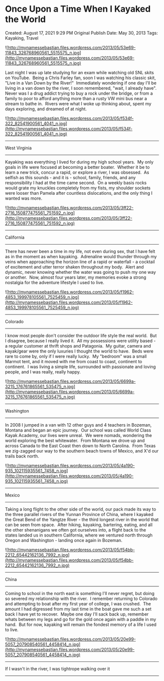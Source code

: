 # Once Upon a Time When I Kayaked the World

Created: August 17, 2021 9:29 PM
Original Publish Date: May 30, 2013
Tags: Kayaking, Travel

![http://mynamessebastian.files.wordpress.com/2013/05/53e69-11843_326768960561_5515575_n.jpg](http://mynamessebastian.files.wordpress.com/2013/05/53e69-11843_326768960561_5515575_n.jpg)

Last night I was up late studying for an exam while watching old SNL skits on YouTube.  Being a Chris Farley fan, soon I was watching his classic skit, "Live in a Van Down by the River!"  Immediately wondering if one day I'll be living in a van down by the river, I soon remembered, "wait, I already have".  Never was I a drug addict trying to buy a rock under the bridge, or from a family to poor to afford anything more than a rusty VW mini bus near a stream to bathe in.  Rivers were what I woke up thinking about, spent my days exploring, and dreamed of at night.

![http://mynamessebastian.files.wordpress.com/2013/05/f534f-322_82541900561_4041_n.jpg](http://mynamessebastian.files.wordpress.com/2013/05/f534f-322_82541900561_4041_n.jpg)

---

West Virginia

---

Kayaking was everything I lived for during my high school years.  My only goals in life were focused at becoming a better boater.  Whether it be to learn a new trick, concur a rapid, or explore a river, I was obsessed.  As selfish as this sounds - and it is - school, family, friends, and any responsibility I had at the time came second.  On a weekly basis rocks would grate my knuckles completely from my fists, my shoulder sockets were looser than Pamela after countless dislocations, and the only thing I wanted was more.

![http://mynamessebastian.files.wordpress.com/2013/05/3ff22-2716_150877475561_751592_n.jpg](http://mynamessebastian.files.wordpress.com/2013/05/3ff22-2716_150877475561_751592_n.jpg)

---

California

---

There has never been a time in my life, not even during sex, that I have felt as in the moment as when kayaking.  Adrenaline would thunder through my veins when approaching the horizon line of a rapid or waterfall - a cocktail of excitement and utter terror shaken throughout my body.  Alert and dynamic, never knowing whether the water was going to push my one way or another.  Now, almost four years later, my memories evoke a strong nostalgia for the adventure lifestyle I used to live.

![http://mynamessebastian.files.wordpress.com/2013/05/f1962-4853_199978105561_7525459_n.jpg](http://mynamessebastian.files.wordpress.com/2013/05/f1962-4853_199978105561_7525459_n.jpg)

---

Colorado

---

I know most people don't consider the outdoor life style the real world.  But I disagree, because I really lived it.  All my possessions were utility based - a regular customer at thrift shops and Patagonia.  My guitar, camera and kayak/gear were the only luxuries I thought the world to have.  Beds were rare to come by, only if I were really lucky.  My "bedroom" was a small Marmot tent, and it moved with me from coast to coast, continent to continent.  I was living a simple life, surrounded with passionate and loving people, and I was really, really happy.

![http://mynamessebastian.files.wordpress.com/2013/05/6699a-3215_176761865561_535475_n.jpg](http://mynamessebastian.files.wordpress.com/2013/05/6699a-3215_176761865561_535475_n.jpg)

---

Washington

---

In 2008 I jumped in a van with 12 other guys and 4 teachers in Bozeman, Montana and began an epic journey.  Our school was called World Class Kayak Academy, our lives were unreal.  We were nomads, wondering the world exploring the best whitewater.  From Montana we drove up and across Canada to the East Coast then down to North Carolina.  From Texas we zig-zagged our way to the southern beach towns of Mexico, and X'd our trails back north.

![http://mynamessebastian.files.wordpress.com/2013/05/4a190-935_102115935561_7458_n.jpg](http://mynamessebastian.files.wordpress.com/2013/05/4a190-935_102115935561_7458_n.jpg)

---

Mexico

---

Taking a long flight to the other side of the world, our pack made its way to the three parallel rivers of the Yunnan Province of China, where I kayaked the Great Bend of the Yangtze River - the third longest river in the world that can be seen from space.  After hiking, kayaking, bartering, eating, and all the other shenanigans we often got ourselves into, a flight back to the states landed us in southern California, where we ventured north through Oregon and Washington - landing once again in Bozeman.

![http://mynamessebastian.files.wordpress.com/2013/05/f54bb-2212_65442162136_7992_n.jpg](http://mynamessebastian.files.wordpress.com/2013/05/f54bb-2212_65442162136_7992_n.jpg)

---

China

---

Coming to school in the north east is something I'll never regret, but doing so severed my relationship with the river.  I remember returning to Colorado and attempting to boat after my first year of college, I was crushed.  The amount I had digressed from my last time in the boat gave me such a set back I have yet to recover.  Maybe one day I'll sack back up, remember whats between my legs and go for the gold once again with a paddle in my hand.  But for now, kayaking will remain the fondest memory of a life I used to live.

![http://mynamessebastian.files.wordpress.com/2013/05/20e99-5057_207908540561_4458414_n.jpg](http://mynamessebastian.files.wordpress.com/2013/05/20e99-5057_207908540561_4458414_n.jpg)

---

If I wasn't in the river, I was tightrope walking over it

---